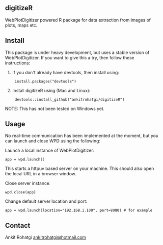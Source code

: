 digitizeR
---------

WebPlotDigitizer powered R package for data extraction from images of plots, maps etc.

Install
-------

This package is under heavy development, but uses a stable version of WebPlotDigitizer. If you want to give this a try, then follow these instructions:


1) If you don't already have devtools, then install using:

        install.packages("devtools")
    
2) Install digitizeR using (Mac and Linux):

        devtools::install_github("ankitrohatgi/digitizeR")

NOTE: This has not been tested on Windows yet.

Usage
-----

No real-time communication has been implemented at the moment, but you can launch and close WPD using the following:

Launch a local instance of WebPlotDigitizer:

    app = wpd.launch()
    
This starts a httpuv based server on your machine. This should also open the local URL in a browser window.

Close server instance:

    wpd.close(app)

Change default server location and port:

    app = wpd.launch(location="192.168.1.100", port=8080) # for example


Contact
-------

Ankit Rohatgi <ankitrohatgi@hotmail.com>
